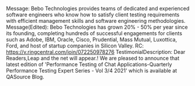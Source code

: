Message: Bebo Technologies provides teams of dedicated and experienced software engineers who know how to satisfy client testing requirements with efficient management skills and software engineering methodologies.
Message(Edited): Bebo Technologies has grown 20% - 50% per year since its founding, completing hundreds of successful engagements for clients such as Adobe, IBM, Oracle, Cisco, Prudential, Mass Mutual, Luxottica, Ford, and host of startup companies in Silicon Valley.
RC: https://v.ringcentral.com/join/072250978276
TestimonialDescription: Dear Readers,Leap and the net will appear.! We are pleased to announce that latest edition of 'Performance Testing of Chat Applications-Quarterly Performance Testing Expert Series - Vol 3/4 2021' which is available at QASource Blog.
